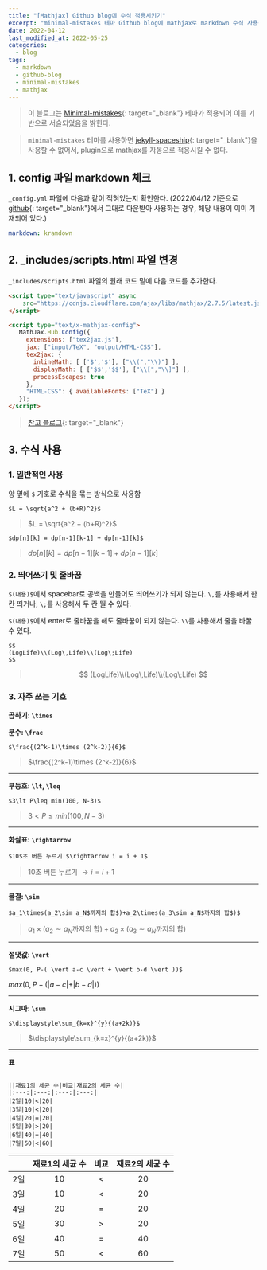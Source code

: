 ```yaml
---
title: "[Mathjax] Github blog에 수식 적용시키기"
excerpt: "minimal-mistakes 테마 Github blog에 mathjax로 markdown 수식 사용을 가능하게 한다."
date: 2022-04-12
last_modified_at: 2022-05-25
categories:
  - blog
tags:
  - markdown
  - github-blog
  - minimal-mistakes
  - mathjax
---
```


> 이 블로그는 [Minimal-mistakes](https://mmistakes.github.io/minimal-mistakes/){: target="_blank"} 테마가 적용되어 이를 기반으로 서술되었음을 밝힌다.

> `minimal-mistakes` 테마를 사용하면 [jekyll-spaceship](https://github.com/jeffreytse/jekyll-spaceship#additions-for-unlimited-github-pages){: target="_blank"}을 사용할 수 없어서, plugin으로 mathjax를 자동으로 적용시킬 수 없다.

## 1. config 파일 markdown 체크

`_config.yml` 파일에 다음과 같이 적혀있는지 확인한다. (2022/04/12 기준으로 [github](https://github.com/mmistakes/minimal-mistakes){: target="_blank"}에서 그대로 다운받아 사용하는 경우, 해당 내용이 이미 기재되어 있다.)

```yml
markdown: kramdown
```

## 2. _includes/scripts.html 파일 변경

`_includes/scripts.html` 파일의 원래 코드 밑에 다음 코드를 추가한다.

```html
<script type="text/javascript" async
	src="https://cdnjs.cloudflare.com/ajax/libs/mathjax/2.7.5/latest.js?config=TeX-MML-AM_CHTML">
</script>

<script type="text/x-mathjax-config">
   MathJax.Hub.Config({
     extensions: ["tex2jax.js"],
     jax: ["input/TeX", "output/HTML-CSS"],
     tex2jax: {
       inlineMath: [ ['$','$'], ["\\(","\\)"] ],
       displayMath: [ ['$$','$$'], ["\\[","\\]"] ],
       processEscapes: true
     },
     "HTML-CSS": { availableFonts: ["TeX"] }
   });
</script>
```

> [참고 블로그](https://www.janmeppe.com/blog/How-to-add-mathjax-to-minimal-mistakes/){: target="_blank"}

## 3. 수식 사용

### 1. 일반적인 사용

양 옆에 `$` 기호로 수식을 묶는 방식으로 사용함

```
$L = \sqrt{a^2 + (b+R)^2}$
```

> $L = \sqrt{a^2 + (b+R)^2}$

```
$dp[n][k] = dp[n-1][k-1] + dp[n-1][k]$
```

> $dp[n][k] = dp[n-1][k-1] + dp[n-1][k]$

### 2. 띄어쓰기 및 줄바꿈

`$(내용)$`에서 spacebar로 공백을 만들어도 띄어쓰기가 되지 않는다. `\,`를 사용해서 한 칸 띄거나, `\;`를 사용해서 두 칸 띌 수 있다.

`$(내용)$`에서 enter로 줄바꿈을 해도 줄바꿈이 되지 않는다. `\\`를 사용해서 줄을 바꿀 수 있다.

```
$$
(LogLife)\\(Log\,Life)\\(Log\;Life)
$$
```

> $$
(LogLife)\\(Log\,Life)\\(Log\;Life)
$$

### 3. 자주 쓰는 기호

**곱하기: `\times`**

**분수: `\frac`**

```
$\frac{(2^k-1)\times (2^k-2)}{6}$
```

> $\frac{(2^k-1)\times (2^k-2)}{6}$

---

**부등호: `\lt`, `\leq`**

```
$3\lt P\leq min(100, N-3)$
```
> $3\lt P\leq min(100, N-3)$

---

**화살표: `\rightarrow`**

```
$10$초 버튼 누르기 $\rightarrow i = i + 1$
```

> $10$초 버튼 누르기 $\rightarrow i = i + 1$

---

**물결: `\sim`**

```
$a_1\times(a_2\sim a_N$까지의 합$)+a_2\times(a_3\sim a_N$까지의 합$)$
```
> $a_1\times(a_2\sim a_N$까지의 합$)+a_2\times(a_3\sim a_N$까지의 합$)$

---

**절댓값: `\vert`**

```
$max(0, P-( \vert a-c \vert + \vert b-d \vert ))$
```
$max(0, P-( \vert a-c \vert + \vert b-d \vert ))$

---

**시그마: `\sum`**

```
$\displaystyle\sum_{k=x}^{y}{(a+2k)}$
```

>$\displaystyle\sum_{k=x}^{y}{(a+2k)}$

---

**표**

```

||재료1의 세균 수|비교|재료2의 세균 수|
|:---:|:---:|:---:|:---:|
|2일|10|<|20|
|3일|10|<|20|
|4일|20|=|20|
|5일|30|>|20|
|6일|40|=|40|
|7일|50|<|60|
```

||재료1의 세균 수|비교|재료2의 세균 수|
|:---:|:---:|:---:|:---:|
|2일|10|<|20|
|3일|10|<|20|
|4일|20|=|20|
|5일|30|>|20|
|6일|40|=|40|
|7일|50|<|60|







